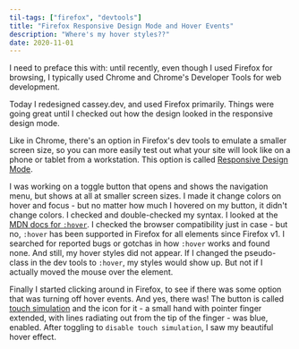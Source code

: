 ```yaml
---
til-tags: ["firefox", "devtools"]
title: "Firefox Responsive Design Mode and Hover Events"
description: "Where's my hover styles??"
date: 2020-11-01
---
```


I need to preface this with: until recently, even though I used Firefox for browsing, I typically used Chrome and Chrome's Developer Tools for web development. 

Today I redesigned cassey.dev, and used Firefox primarily. Things were going great until I checked out how the design looked in the responsive design mode. 

Like in Chrome, there's an option in Firefox's dev tools to emulate a smaller screen size, so you can more easily test out what your site will look like on a phone or tablet from a workstation. This option is called [Responsive Design Mode](https://developer.mozilla.org/en-US/docs/Tools/Responsive_Design_Mode).

I was working on a toggle button that opens and shows the navigation menu, but shows at all at smaller screen sizes. I made it change colors on hover and focus - but no matter how much I hovered on my button, it didn't change colors. I checked and double-checked my syntax. I looked at the [MDN docs for `:hover`](https://developer.mozilla.org/en-US/docs/Web/CSS/:hover). I checked the browser compatibility just in case - but no, `:hover` has been supported in Firefox for all elements since Firefox v1. I searched for reported bugs or gotchas in how `:hover` works and found none. And still, my hover styles did not appear. If I changed the pseudo-class in the dev tools to `:hover`, my styles would show up. But not if I actually moved the mouse over the element.

Finally I started clicking around in Firefox, to see if there was some option that was turning off hover events. And yes, there was! The button is called [touch simulation](https://developer.mozilla.org/en-US/docs/Tools/Responsive_Design_Mode#Toggling_touch_event_simulation) and the icon for it - a small hand with pointer finger extended, with lines radiating out from the tip of the finger - was blue, enabled. After toggling to `disable touch simulation`, I saw my beautiful hover effect.



